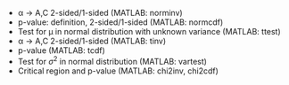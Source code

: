 * α → A,C  2-sided/1-sided  (MATLAB: norminv)
* p-value: definition, 2-sided/1-sided  (MATLAB: normcdf)
* Test for μ in normal distribution with unknown variance (MATLAB: ttest)
* α → A,C 2-sided/1-sided (MATLAB: tinv)
* p-value  (MATLAB: tcdf)
*  Test for $\sigma^2$ in normal distribution  (MATLAB: vartest)
* Critical region and p-value (MATLAB: chi2inv, chi2cdf)


